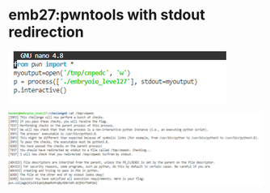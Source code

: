 # emb27:pwntools with stdout redirection

![](<../.gitbook/assets/image (125).png>)

![](<../.gitbook/assets/image (27).png>)
